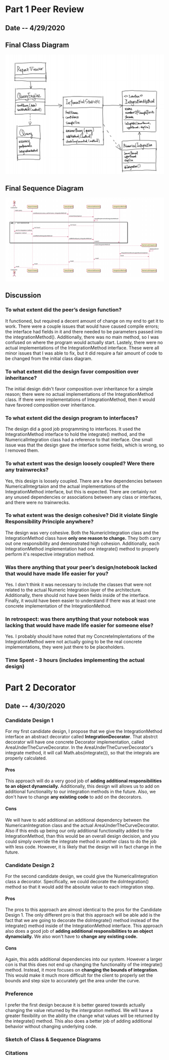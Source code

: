 # Part 1 Peer Review

## Date -- 4/29/2020

## Final Class Diagram

![Class Diagram](images/ClassDiagram.PNG)

## Final Sequence Diagram

![Sequence Diagram](images/SequenceDiagram.PNG)

## Discussion

### To what extent did the peer’s design function?

It functioned, but required a decent amount of change on my end to get it to work. There were a couple issues that would have caused compile errors; the
interface had fields in it and there needed to be parameters passed into the integrationMethod(). Additionally, there was no main method, so I was confused
on where the program would actually start. Lastely, there were no actual implementations of the IntegrationMethod interface. These were all minor issues that
I was able to fix, but it did require a fair amount of code to be changed from the initial class diagram.

### To what extent did the design favor composition over inheritance?

The initial design didn't favor composition over inheritance for a simple reason; there were no actual implementations of the IntegrationMethod class. If there
were implementations of IntegrationMethod, then it would have favored composition over inheritance.

### To what extent did the design program to interfaces?

The design did a good job programming to interfaces. It used the IntegrationMethod interface to hold the integrate() method, and the NumericalIntegration class
had a reference to that interface. One small issue was that the design gave the interface some fields, which is wrong, so I removed them.

### To what extent was the design loosely coupled? Were there any trainwrecks?

Yes, this design is loosely coupled. There are a few dependencies between NumericalIntegrtaion and the actual implementations of the IntegrationMethod interface,
but this is expected. There are certainly not any unused dependencies or associations between any class or interfaces, and there were no trainwrecks.

### To what extent was the design cohesive? Did it violate Single Responsibility Principle anywhere?

The design was very cohesive. Both the NumericIntegration class and the IntegrationMethod class have **only one reason to change.** They both carry out one
responsibility and demonstrated high cohesion. Additionally, each IntegrationMethod implementation had one integrate() method to properly perform it's
respective integration method.

### Was there anything that your peer’s design/notebook lacked that would have made life easier for you?

Yes. I don't think it was necessary to include the classes that were not related to the actual Numeric Integration layer of the architecture. Additionally,
there should not have been fields inside of the interface. Finally, it would have been easier to understand if there was at least one concrete implementation
of the IntegrationMethod.

### In retrospect: was there anything that your notebook was lacking that would have made life easier for someone else?

Yes. I probably should have noted that my ConcreteImplentations of the IntegrationMethod were not actually going to be the real concrete implementations, they were
just there to be placeholders.

### Time Spent - 3 hours (includes implementing the actual design)

# Part 2 Decorator

## Date -- 4/30/2020

### Candidate Design 1

For my first candidate design, I propose that we give the IntegrationMethod interface an abstract decorator called **IntegrationDecorator**. That abstrct decorator will have
one concrete Decorator implementation, called AreaUnderTheCurveDecorator. In the AreaUnderTheCurverDecorator's integrate method, it will call Math.abs(integrate()),
so that the integrals are properly calculated.

#### Pros

This approach will do a very good job of **adding additional responsibilities to an object dynamcially.** Additionally, this design will allows us to add on additional
functionality to our integration methods in the future. Also, we don't have to change **any existing code** to add on the decorators.

#### Cons

We will have to add additional an additional dependency between the NumericanIntegration class and the actual AreaUnderTheCurveDecorator. Also if this ends up being
our only additional functionality added to the IntegrationMethod, than this would be an overall design decision, and you could simply override the integrate
method in another class to do the job with less code. However, it is likely that the design will in fact change in the future.


### Candidate Design 2

For the second candidate design, we could give the NumericalIntegration class a decorator. Specifically, we could decorate the doIntegration() method so that
it would add the absolute value to each integration step.

#### Pros
The pros to this approach are almost identical to the pros for the Candidate Design 1. The only different pro is that this approach will be able add
is the fact that we are going to decorate the doIntegrate() method instead of the integrate() method inside of the IntegrationMethod interface.
This approach also does a good job of **adding additional responsibilities to an object dynamcially.** We also won't have to **change any existing code.**

#### Cons

Again, this adds additional dependencies into our system. However a larger con is that this does not end up changing the functionality of the integrate() method.
Instead, it more focuses on **changing the bounds of integration**. This would make it much more difficult for the client to properly set the bounds and step
size to accurately get the area under the curve.

### Preference

I prefer the first design because it is better geared towards actually changing the value returned by the intergration method. We will have a greater flexibility
on the ability the change what values will be returned by the integrate() method. This also does a better job of adding additional behavior without changing underlying code.


### Sketch of Class & Sequence Diagrams

### Citations